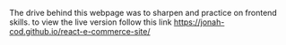 The drive behind this webpage was to sharpen and practice on frontend skills.
to view the live version follow this link https://jonah-cod.github.io/react-e-commerce-site/
